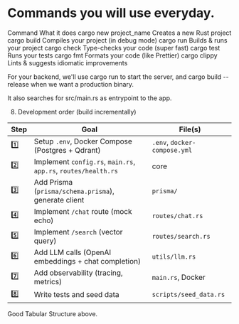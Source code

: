 # Commands you will use everyday.

Command	                What it does
cargo new project_name	Creates a new Rust project
cargo build	            Compiles your project (in debug mode)
cargo run	            Builds & runs your project
cargo check	            Type-checks your code (super fast)
cargo test	            Runs your tests
cargo fmt	            Formats your code (like Prettier)
cargo clippy	        Lints & suggests idiomatic improvements


For your backend, we'll use cargo run to start the server, and cargo build --release when we want a production binary. 


It also searches for src/main.rs as entrypoint to the app.


8. Development order (build incrementally)

| Step | Goal                                                           | File(s)                      |
| ---- | -------------------------------------------------------------- | ---------------------------- |
| 1️⃣  | Setup `.env`, Docker Compose (Postgres + Qdrant)               | `.env`, `docker-compose.yml` |
| 2️⃣  | Implement `config.rs`, `main.rs`, `app.rs`, `routes/health.rs` | core                         |
| 3️⃣  | Add Prisma (`prisma/schema.prisma`), generate client           | `prisma/`                    |
| 4️⃣  | Implement `/chat` route (mock echo)                            | `routes/chat.rs`             |
| 5️⃣  | Implement `/search` (vector query)                             | `routes/search.rs`           |
| 6️⃣  | Add LLM calls (OpenAI embeddings + chat completion)            | `utils/llm.rs`               |
| 7️⃣  | Add observability (tracing, metrics)                           | `main.rs`, Docker            |
| 8️⃣  | Write tests and seed data                                      | `scripts/seed_data.rs`       |


Good Tabular Structure above. 